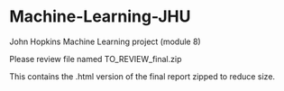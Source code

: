 # Machine-Learning-JHU
John Hopkins Machine Learning project (module 8)

Please review file named TO_REVIEW_final.zip

This contains the .html version of the final report zipped to reduce size.
